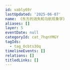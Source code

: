 ```yaml
---
id: vably69r
lastUpdated: '2025-06-07'
name: 《东方的消失和马航现象学》
aliases: []
layer: 5
eventDate: null
categoryId: cat_7hqnYMGY
tagIds:
  - tag_Ocbts3Oq
timelineEvents: []
relations: []
titledLinks: []
---
```


